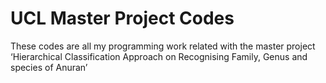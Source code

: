 # UCL Master Project Codes 
These codes are all my programming work related with the master project ‘Hierarchical Classification Approach on Recognising Family, Genus and species of Anuran’ 
